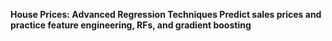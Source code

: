 **House Prices: Advanced Regression Techniques
Predict sales prices and practice feature engineering, RFs, and gradient boosting**
